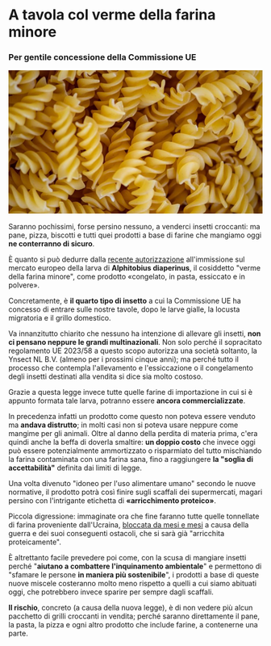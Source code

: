 # A tavola col verme della farina minore

### Per gentile concessione della Commissione UE

![pasta fusilli](/img/verme-farina.jpeg)

Saranno pochissimi, forse persino nessuno, a venderci insetti croccanti: ma pane, pizza, biscotti e tutti quei prodotti a base di farine che mangiamo oggi **ne conterranno di sicuro**.

È quanto si può dedurre dalla [recente autorizzazione](https://eur-lex.europa.eu/legal-content/IT/TXT/PDF/?uri=CELEX:32023R0058&qid=1675772638070&from=IT) all'immissione sul mercato europeo della larva di **Alphitobius diaperinus**, il cosiddetto "verme della farina minore", come prodotto «congelato, in pasta, essiccato e in polvere».

Concretamente, è **il quarto tipo di insetto** a cui la Commissione UE ha concesso di entrare sulle nostre tavole, dopo le larve gialle, la locusta migratoria e il grillo domestico.

Va innanzitutto chiarito che nessuno ha intenzione di allevare gli insetti, **non ci pensano neppure le grandi multinazionali**. Non solo perché il sopracitato regolamento UE 2023/58 a questo scopo autorizza una società soltanto, la Ynsect NL B.V. (almeno per i prossimi cinque anni); ma perché tutto il processo che contempla l'allevamento e l'essiccazione o il congelamento degli insetti destinati alla vendita si dice sia molto costoso.

Grazie a questa legge invece tutte quelle farine di importazione in cui si è appunto formata tale larva, potranno essere **ancora commercializzate**.

In precedenza infatti un prodotto come questo non poteva essere venduto ma **andava distrutto**; in molti casi non si poteva usare neppure come mangime per gli animali. Oltre al danno della perdita di materia prima, c'era quindi anche la beffa di doverla smaltire: **un doppio costo** che invece oggi può essere potenzialmente ammortizzato o risparmiato del tutto mischiando la farina contaminata con una farina sana, fino a raggiungere **la "soglia di accettabilità"** definita dai limiti di legge.

Una volta divenuto "idoneo per l'uso alimentare umano" secondo le nuove normative, il prodotto potrà così finire sugli scaffali dei supermercati, magari persino con l'intrigante etichetta di **«arricchimento proteico»**.

Piccola digressione: immaginate ora che fine faranno tutte quelle tonnellate di farina proveniente dall'Ucraina, [bloccata da mesi e mesi](https://it.euronews.com/2023/08/15/ucraina-il-grano-bloccato-e-i-timori-di-aziende-e-agricolatori) a causa della guerra e dei suoi conseguenti ostacoli, che si sarà già "arricchita proteicamente".

È altrettanto facile prevedere poi come, con la scusa di mangiare insetti perché "**aiutano a combattere l'inquinamento ambientale**" e permettono di "sfamare le persone **in maniera più sostenibile**", i prodotti a base di queste nuove miscele costeranno molto meno rispetto a quelli a cui siamo abituati oggi, che potrebbero invece sparire per sempre dagli scaffali.

**Il rischio**, concreto (a causa della nuova legge), è di non vedere più alcun pacchetto di grilli croccanti in vendita; perché saranno direttamente il pane, la pasta, la pizza e ogni altro prodotto che include farine, a contenerne una parte.